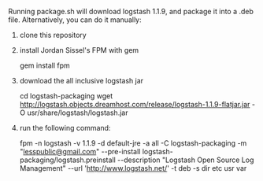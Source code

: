 Running package.sh will download logstash 1.1.9, and package it into a .deb 
file. Alternatively, you can do it manually:

1) clone this repository

2) install Jordan Sissel's FPM with gem

    gem install fpm

3) download the all inclusive logstash jar

    cd logstash-packaging
    wget http://logstash.objects.dreamhost.com/release/logstash-1.1.9-flatjar.jar -O usr/share/logstash/logstash.jar

4) run the following command:

    fpm -n logstash -v 1.1.9 -d default-jre -a all -C logstash-packaging -m "<lesspublic@gmail.com>" --pre-install logstash-packaging/logstash.preinstall --description "Logstash Open Source Log Management" --url 'http://www.logstash.net/' -t deb -s dir etc usr var

